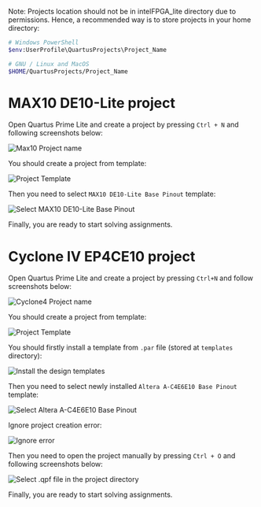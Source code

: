 
Note: Projects location should not be in intelFPGA_lite directory due to permissions. Hence, a recommended way is to store projects in your home directory:

```bash
# Windows PowerShell
$env:UserProfile\QuartusProjects\Project_Name

# GNU / Linux and MacOS
$HOME/QuartusProjects/Project_Name
```

# MAX10 DE10-Lite project

Open Quartus Prime Lite and create a project by pressing `Ctrl + N` and following screenshots below:

![Max10 Project name](assets/04-max10-1.png)

You should create a project from template:

![Project Template](assets/04-template.png)

Then you need to select `MAX10 DE10-Lite Base Pinout` template:

![Select MAX10 DE10-Lite Base Pinout](assets/04-max10-2.png)

Finally, you are ready to start solving assignments.

# Cyclone IV EP4CE10 project

Open Quartus Prime Lite and create a project by pressing `Ctrl+N` and follow screenshots below:

![Cyclone4 Project name](assets/04-cyclone-1.png)

You should create a project from template:

![Project Template](assets/04-template.png)

You should firstly install a template from `.par` file (stored at `templates` directory):

![Install the design templates](assets/04-cyclone-2.png)

Then you need to select newly installed `Altera A-C4E6E10 Base Pinout` template:

![Select Altera A-C4E6E10 Base Pinout](assets/04-cyclone-3.png)

Ignore project creation error:

![Ignore error](assets/04-cyclone-4.png)

Then you need to open the project manually by pressing `Ctrl + O` and following screenshots below:

![Select .qpf file in the project directory](assets/04-cyclone-5.png)

Finally, you are ready to start solving assignments.
